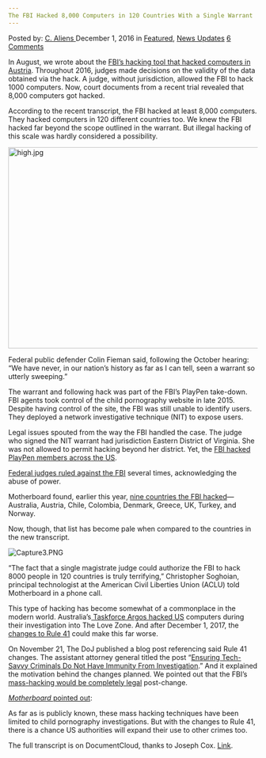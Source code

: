 ```yaml
---
The FBI Hacked 8,000 Computers in 120 Countries With a Single Warrant
---
```

<article class="post-listing post-16695 post type-post status-publish format-standard has-post-thumbnail hentry category-deepdot-news category-news-updates tag-4548 tag-4599 tag-computers tag-countries tag-fbi tag-hacked tag-single tag-warrant">
    <div class="post-inner">
    <p class="post-meta">
    <span>Posted by: <a href="https://www.deepdotweb.com/author/caliens/" title="">C. Aliens </a></span>
    <span>December 1, 2016</span>
    <span>in <a href="https://www.deepdotweb.com/category/deepdot-news/" rel="category tag">Featured</a>, <a href="https://www.deepdotweb.com/category/news-updates/" rel="category tag">News Updates</a></span>
    <span><a href="https://www.deepdotweb.com/2016/12/01/fbi-hacked-8000-computers-120-countries-single-warrant/#comments">6 Comments</a></span>
    </p>
    <div class="clear"></div>
    <div class="entry">
    <p>In August, we wrote about the <a href="https://www.deepdotweb.com/2016/08/07/fbis-operation-pacifier-hit-50-computers-austria/">FBI’s hacking tool that hacked computers in Austria</a>. Throughout 2016, judges made decisions on the validity of the data obtained via the hack. A judge, without jurisdiction, allowed the FBI to hack 1000 computers. Now, court documents from a recent trial revealed that 8,000 computers got hacked.</p>
    <p>According to the recent transcript, the FBI hacked at least 8,000 computers. They hacked computers in 120 different countries too. We knew the FBI hacked far beyond the scope outlined in the warrant. But illegal hacking of this scale was hardly considered a possibility.</p>
    <p><img class="wp-image-16696 aligncenter" src="https://www.deepdotweb.com/wp-content/uploads/2016/11/high-jpg.jpeg" alt="high.jpg" width="861" height="407" srcset="https://www.deepdotweb.com/wp-content/uploads/2016/11/high-jpg.jpeg 1200w, https://www.deepdotweb.com/wp-content/uploads/2016/11/high-jpg-300x142.jpeg 300w, https://www.deepdotweb.com/wp-content/uploads/2016/11/high-jpg-1024x484.jpeg 1024w" sizes="(max-width: 861px) 100vw, 861px" /></p>
    <p>Federal public defender Colin Fieman said, following the October hearing: “We have never, in our nation&#8217;s history as far as I can tell, seen a warrant so utterly sweeping.”</p>
    <p>The warrant and following hack was part of the FBI&#8217;s PlayPen take-down. FBI agents took control of the child pornography website in late 2015. Despite having control of the site, the FBI was still unable to identify users. They deployed a network investigative technique (NIT) to expose users.</p>
    <p>Legal issues spouted from the way the FBI handled the case. The judge who signed the NIT warrant had jurisdiction Eastern District of Virginia. She was not allowed to permit hacking beyond her district. Yet, the <a href="https://www.deepdotweb.com/2016/09/29/third-judge-rules-fbis-playpen-warrant-invalid/">FBI hacked PlayPen members across the US</a>.</p>
    <p><a href="https://www.deepdotweb.com/2016/10/26/knoxville-federal-judge-rules-fbi-playpen-case/">Federal judges ruled against the FBI</a> several times, acknowledging the abuse of power.</p>
    <p>Motherboard found, earlier this year, <a href="https://motherboard.vice.com/read/fbi-hacked-computers-in-australia-as-part-of-global-child-porn-sting">nine countries the FBI hacked</a>—Australia, Austria, Chile, Colombia, Denmark, Greece, UK, Turkey, and Norway.</p>
    <p>Now, though, that list has become pale when compared to the countries in the new transcript.</p>
    <p><img class="wp-image-16697 aligncenter" src="https://www.deepdotweb.com/wp-content/uploads/2016/11/capture3-png.png" alt="Capture3.PNG" srcset="https://www.deepdotweb.com/wp-content/uploads/2016/11/capture3-png.png 554w, https://www.deepdotweb.com/wp-content/uploads/2016/11/capture3-png-300x133.png 300w" sizes="(max-width: 554px) 100vw, 554px" /></p>
    <p>“The fact that a single magistrate judge could authorize the FBI to hack 8000 people in 120 countries is truly terrifying,” Christopher Soghoian, principal technologist at the American Civil Liberties Union (ACLU) told Motherboard in a phone call.</p>
    <p>This type of hacking has become somewhat of a commonplace in the modern world. Australia&#8217;s<a href="https://www.deepdotweb.com/2016/08/22/australias-taskforce-argos-hacked-computers-located-us/"> Taskforce Argos hacked US</a> computers during their investigation into The Love Zone. And after December 1, 2017, the <a href="https://www.justice.gov/opa/blog/ensuring-tech-savvy-criminals-do-not-have-immunity-investigation">changes to Rule 41</a> could make this far worse.</p>
    <p>On November 21, The DoJ published a blog post referencing said Rule 41 changes. The assistant attorney general titled the post &#8220;<a href="https://www.justice.gov/opa/blog/ensuring-tech-savvy-criminals-do-not-have-immunity-investigation">Ensuring Tech-Savvy Criminals Do Not Have Immunity From Investigation</a>.&#8221; And it explained the motivation behind the changes planned. We pointed out that the FBI&#8217;s <a href="https://www.deepdotweb.com/2016/06/27/14627/">mass-hacking would be completely legal</a> post-change.</p>
    <p><a href="http://motherboard.vice.com/read/fbi-hacked-over-8000-computers-in-120-countries-based-on-one-warrant"><em>Motherboard </em></a><a href="http://motherboard.vice.com/read/fbi-hacked-over-8000-computers-in-120-countries-based-on-one-warrant">pointed out</a>:</p>
    <p>As far as is publicly known, these mass hacking techniques have been limited to child pornography investigations. But with the changes to Rule 41, there is a chance US authorities will expand their use to other crimes too.</p>
    <p>The full transcript is on DocumentCloud, thanks to Joseph Cox. <a href="https://www.documentcloud.org/documents/3224249-Hearing-in-Tippens-Day-1.html">Link</a>.</p>
    </div>
    <span style="display:none"><a href="https://www.deepdotweb.com/tag/120/" rel="tag">120</a> <a href="https://www.deepdotweb.com/tag/8000/" rel="tag">8000</a> <a href="https://www.deepdotweb.com/tag/computers/" rel="tag">computers</a> <a href="https://www.deepdotweb.com/tag/countries/" rel="tag">countries</a> <a href="https://www.deepdotweb.com/tag/fbi/" rel="tag">fbi</a> <a href="https://www.deepdotweb.com/tag/hacked/" rel="tag">hacked</a> <a href="https://www.deepdotweb.com/tag/single/" rel="tag">single</a> <a href="https://www.deepdotweb.com/tag/warrant/" rel="tag">warrant</a></span> <span style="display:none" class="updated">2016-12-01</span>
    <div style="display:none" class="vcard author" itemprop="author" itemscope itemtype="http://schema.org/Person"><strong class="fn" itemprop="name"><a href="https://www.deepdotweb.com/author/caliens/" title="Posts by C. Aliens" rel="author">C. Aliens</a></strong></div>
    </div>
</article>

